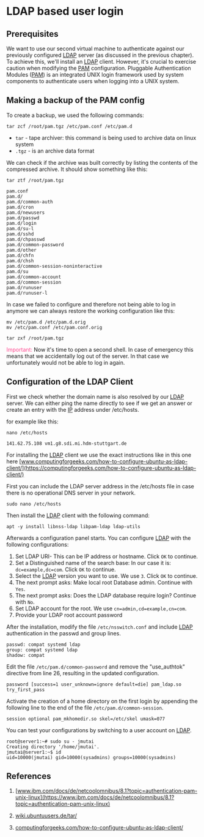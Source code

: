 # LDAP based user login

## Prerequisites

We want to use our second virtual machine to authenticate against our previously configured [LDAP](/acronyms) server (as discussed in the previous chapter). To achieve this, we'll install an [LDAP](/acronyms) client. However, it's crucial to exercise caution when modifying the [PAM](/acronyms) configuration. Pluggable Authentication Modules ([PAM](/acronyms)) is an integrated UNIX login framework used by system components to authenticate users when logging into a UNIX system.

## Making a backup of the PAM config

To create a backup, we used the following commands:

```ssh
tar zcf /root/pam.tgz /etc/pam.conf /etc/pam.d
```

- `tar` - tape archiver: this command is being used to archive data on linux system
- `.tgz` - is an archive data format

We can check if the archive was built correctly by listing the contents of the compressed archive. It should show something like this:

```ssh
tar ztf /root/pam.tgz
```

```ssh
pam.conf
pam.d/
pam.d/common-auth
pam.d/cron
pam.d/newusers
pam.d/passwd
pam.d/login
pam.d/su-l
pam.d/sshd
pam.d/chpasswd
pam.d/common-password
pam.d/other
pam.d/chfn
pam.d/chsh
pam.d/common-session-noninteractive
pam.d/su
pam.d/common-account
pam.d/common-session
pam.d/runuser
pam.d/runuser-l
```

In case we failed to configure and therefore not being able to log in anymore we can always restore the working configuration like this:

```ssh
mv /etc/pam.d /etc/pam.d.orig
mv /etc/pam.conf /etc/pam.conf.orig

tar zxf /root/pam.tgz
```

<span style='color: #ff468e'>Important:</span>
Now it's time to open a second shell. In case of emergency this means that we accidentally log out of the server. In that case we unfortunately would not be able to log in again.

## Configuration of the LDAP Client

First we check whether the domain name is also resolved by our [LDAP](/acronyms) server. We can either ping the name directly to see if we get an answer or create an entry with the [IP](/acronyms) address under /etc/hosts.

for example like this:

```ssh
nano /etc/hosts
```

```ssh
141.62.75.108 vm1.g8.sdi.mi.hdm-stuttgart.de
```

For installing the [LDAP](/acronyms) client we use the exact instructions like in this one here [www.computingforgeeks.com/how-to-configure-ubuntu-as-ldap-client/](https://computingforgeeks.com/how-to-configure-ubuntu-as-ldap-client/)

First you can include the LDAP server address in the /etc/hosts file in case there is no operational DNS server in your network.

```ssh
sudo nano /etc/hosts
```

Then install the [LDAP](/acronyms) client with the following command:

```ssh
apt -y install libnss-ldap libpam-ldap ldap-utils
```

Afterwards a configuration panel starts. You can configure [LDAP](/acronyms) with the following configurations:

1. Set LDAP URI- This can be IP address or hostname. Click `OK` to continue.
2. Set a Distinguished name of the search base: In our case it is: `dc=example,dc=com`. Click `OK` to continue.
3. Select the [LDAP](/acronyms) version you want to use. We use `3`. Click `OK` to continue.
4. The next prompt asks: Make local root Database admin. Continue with `Yes`.
5. The next prompt asks: Does the LDAP database require login? Continue with `No`.
6. Set LDAP account for the root. We use `cn=admin,cd=example,cn=com`.
7. Provide your LDAP root account password

After the installation, modify the file `/etc/nsswitch.conf` and include [LDAP](/acronyms) authentication in the passwd and group lines.

```ssh
passwd: compat systemd ldap
group: compat systemd ldap
shadow: compat
```

Edit the file `/etc/pam.d/common-password` and remove the "use_authtok" directive from line 26, resulting in the updated configuration.

```ssh
password [success=1 user_unknown=ignore default=die] pam_ldap.so try_first_pass
```

Activate the creation of a home directory on the first login by appending the following line to the end of the file `/etc/pam.d/common-session`.

```ssh
session optional pam_mkhomedir.so skel=/etc/skel umask=077
```

You can test your configurations by switching to a user account on [LDAP](/acronyms).

```ssh
root@server1:~# sudo su - jmutai
Creating directory '/home/jmutai'.
jmutai@server1:~$ id
uid=10000(jmutai) gid=10000(sysadmins) groups=10000(sysadmins)
```

## References

1. [www.ibm.com/docs/de/netcoolomnibus/8.1?topic=authentication-pam-unix-linux](https://www.ibm.com/docs/de/netcoolomnibus/8.1?topic=authentication-pam-unix-linux)

2. [wiki.ubuntuusers.de/tar/](https://wiki.ubuntuusers.de/tar/)

3. [computingforgeeks.com/how-to-configure-ubuntu-as-ldap-client/](https://computingforgeeks.com/how-to-configure-ubuntu-as-ldap-client/)
